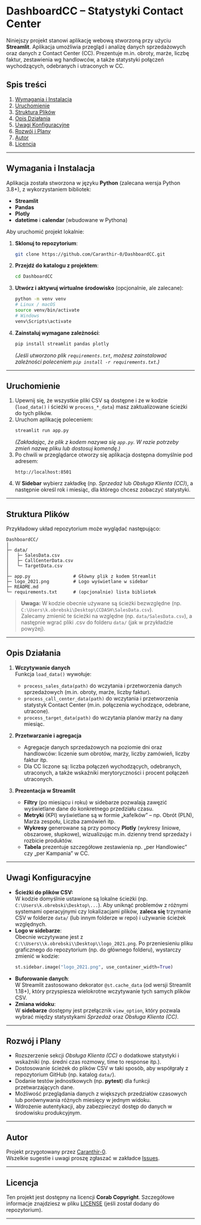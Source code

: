 # DashboardCC – Statystyki Contact Center

Niniejszy projekt stanowi aplikację webową stworzoną przy użyciu **Streamlit**. Aplikacja umożliwia przegląd i analizę danych sprzedażowych oraz danych z Contact Center (CC). Prezentuje m.in. obroty, marże, liczbę faktur, zestawienia wg handlowców, a także statystyki połączeń wychodzących, odebranych i utraconych w CC.

## Spis treści
1. [Wymagania i Instalacja](#wymagania-i-instalacja)
2. [Uruchomienie](#uruchomienie)
3. [Struktura Plików](#struktura-plików)
4. [Opis Działania](#opis-działania)
5. [Uwagi Konfiguracyjne](#uwagi-konfiguracyjne)
6. [Rozwój i Plany](#rozwój-i-plany)
7. [Autor](#autor)
8. [Licencja](#licencja)

---

## Wymagania i Instalacja
Aplikacja została stworzona w języku **Python** (zalecana wersja Python 3.8+), z wykorzystaniem bibliotek:
- **Streamlit**  
- **Pandas**  
- **Plotly**  
- **datetime** i **calendar** (wbudowane w Pythona)  

Aby uruchomić projekt lokalnie:
1. **Sklonuj to repozytorium**:
   ```bash
   git clone https://github.com/Caranthir-0/DashboardCC.git
   ```
2. **Przejdź do katalogu z projektem**:
   ```bash
   cd DashboardCC
   ```
3. **Utwórz i aktywuj wirtualne środowisko** (opcjonalnie, ale zalecane):
   ```bash
   python -m venv venv
   # Linux / macOS
   source venv/bin/activate
   # Windows
   venv\Scripts\activate
   ```
4. **Zainstaluj wymagane zależności**:
   ```bash
   pip install streamlit pandas plotly
   ```
   *(Jeśli utworzono plik `requirements.txt`, możesz zainstalować zależności poleceniem `pip install -r requirements.txt`.)*

---

## Uruchomienie
1. Upewnij się, że wszystkie pliki CSV są dostępne i że w kodzie (`load_data()` i ścieżki w `process_*_data`) masz zaktualizowane ścieżki do tych plików.
2. Uruchom aplikację poleceniem:
   ```bash
   streamlit run app.py
   ```
   *(Zakładając, że plik z kodem nazywa się `app.py`. W razie potrzeby zmień nazwę pliku lub dostosuj komendę.)*
3. Po chwili w przeglądarce otworzy się aplikacja dostępna domyślnie pod adresem:
   ```
   http://localhost:8501
   ```
4. W **Sidebar** wybierz zakładkę (np. *Sprzedaż* lub *Obsługa Klienta (CC)*), a następnie określ rok i miesiąc, dla którego chcesz zobaczyć statystyki.

---

## Struktura Plików
Przykładowy układ repozytorium może wyglądać następująco:

```
DashboardCC/
│
├─ data/
│   ├─ SalesData.csv
│   ├─ CallCenterData.csv
│   └─ TargetData.csv
│
├─ app.py                # Główny plik z kodem Streamlit
├─ logo_2021.png         # Logo wyświetlane w sidebar
├─ README.md
└─ requirements.txt      # (opcjonalnie) lista bibliotek
```

> **Uwaga:** W kodzie obecnie używane są ścieżki bezwzględne (np. `C:\Users\k.obrebski\Desktop\CCDASH\SalesData.csv`).  
> Zalecamy zmienić te ścieżki na względne (np. `data/SalesData.csv`), a następnie wgrać pliki .csv do folderu `data/` (jak w przykładzie powyżej).

---

## Opis Działania
1. **Wczytywanie danych**  
   Funkcja `load_data()` wywołuje:
   - `process_sales_data(path)` do wczytania i przetworzenia danych sprzedażowych (m.in. obroty, marże, liczby faktur).  
   - `process_call_center_data(path)` do wczytania i przetworzenia statystyk Contact Center (m.in. połączenia wychodzące, odebrane, utracone).  
   - `process_target_data(path)` do wczytania planów marży na dany miesiąc.

2. **Przetwarzanie i agregacja**  
   - Agregacje danych sprzedażowych na poziomie dni oraz handlowców: liczenie sum obrotów, marży, liczby zamówień, liczby faktur itp.  
   - Dla CC liczone są: liczba połączeń wychodzących, odebranych, utraconych, a także wskaźniki merytoryczności i procent połączeń utraconych.

3. **Prezentacja w Streamlit**  
   - **Filtry** (po miesiącu i roku) w sidebarze pozwalają zawęzić wyświetlane dane do konkretnego przedziału czasu.  
   - **Metryki** (KPI) wyświetlane są w formie „kafelków” – np. Obrót (PLN), Marża zespołu, Liczba zamówień itp.  
   - **Wykresy** generowane są przy pomocy **Plotly** (wykresy liniowe, obszarowe, słupkowe), wizualizując m.in. dzienny trend sprzedaży i rozbicie produktów.  
   - **Tabela** prezentuje szczegółowe zestawienia np. „per Handlowiec” czy „per Kampania” w CC.

---

## Uwagi Konfiguracyjne
- **Ścieżki do plików CSV:**  
  W kodzie domyślnie ustawione są lokalne ścieżki (np. `C:\Users\k.obrebski\Desktop\...`). Aby uniknąć problemów z różnymi systemami operacyjnymi czy lokalizacjami plików, **zaleca się** trzymanie CSV w folderze `data/` (lub innym folderze w repo) i używanie ścieżek względnych.
- **Logo w sidebarze**:  
  Obecnie wczytywane jest z `C:\\Users\\k.obrebski\\Desktop\\logo_2021.png`. Po przeniesieniu pliku graficznego do repozytorium (np. do głównego folderu), wystarczy zmienić w kodzie:  
  ```python
  st.sidebar.image("logo_2021.png", use_container_width=True)
  ```
- **Buforowanie danych**:  
  W Streamlit zastosowano dekorator `@st.cache_data` (od wersji Streamlit 1.18+), który przyspiesza wielokrotne wczytywanie tych samych plików CSV.  
- **Zmiana widoku**:  
  W **sidebarze** dostępny jest przełącznik `view_option`, który pozwala wybrać między statystykami *Sprzedaż* oraz *Obsługa Klienta (CC)*.

---

## Rozwój i Plany
- Rozszerzenie sekcji *Obsługa Klienta (CC)* o dodatkowe statystyki i wskaźniki (np. średni czas rozmowy, time to response itp.).
- Dostosowanie ścieżek do plików CSV w taki sposób, aby współgrały z repozytorium GitHub (np. katalog `data/`).
- Dodanie testów jednostkowych (np. **pytest**) dla funkcji przetwarzających dane.
- Możliwość przeglądania danych z większych przedziałów czasowych lub porównywania różnych miesięcy w jednym widoku.
- Wdrożenie autentykacji, aby zabezpieczyć dostęp do danych w środowisku produkcyjnym.

---

## Autor
Projekt przygotowany przez [Caranthir-0](https://github.com/Caranthir-0).  
Wszelkie sugestie i uwagi proszę zgłaszać w zakładce [Issues](https://github.com/Caranthir-0/DashboardCC/issues).

---

## Licencja
Ten projekt jest dostępny na licencji **Corab Copyright**. Szczegółowe informacje znajdziesz w pliku [LICENSE](LICENSE) (jeśli został dodany do repozytorium).

---
